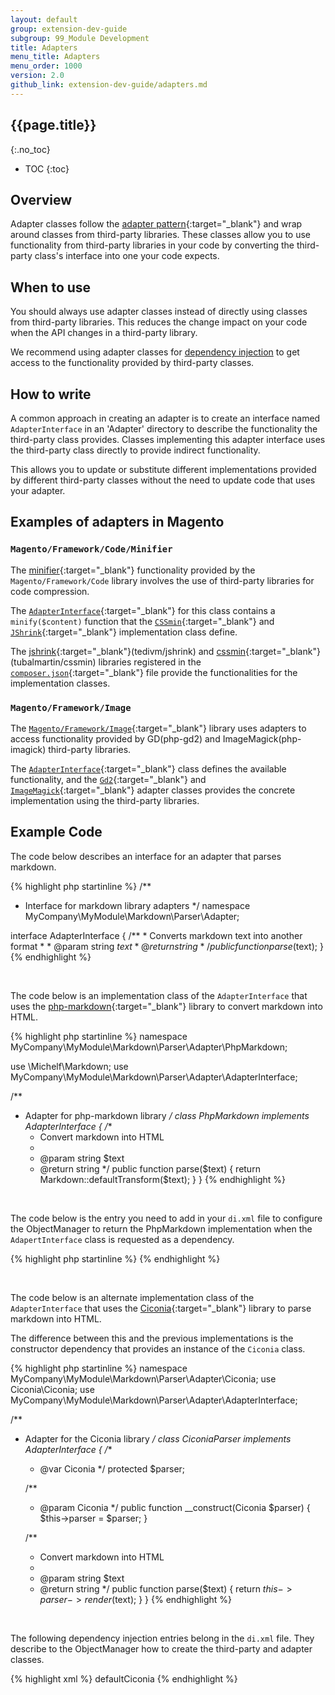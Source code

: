 ```yaml
---
layout: default
group: extension-dev-guide
subgroup: 99_Module Development
title: Adapters
menu_title: Adapters
menu_order: 1000
version: 2.0
github_link: extension-dev-guide/adapters.md
---
```


## {{page.title}}
{:.no_toc}

* TOC
{:toc}

## Overview

Adapter classes follow the [adapter pattern](https://en.wikipedia.org/wiki/Adapter_pattern){:target="_blank"} and wrap around classes from third-party libraries.
These classes allow you to use functionality from third-party libraries in your code by converting the third-party class's interface into one your code expects.

## When to use

You should always use adapter classes instead of directly using classes from third-party libraries.
This reduces the change impact on your code when the API changes in a third-party library.

We recommend using adapter classes for [dependency injection]({{page.baseurl}}extension-dev-guide/depend-inj.html) to get access to the functionality provided by third-party classes.

## How to write

A common approach in creating an adapter is to create an interface named `AdapterInterface` in an 'Adapter' directory to describe the functionality the third-party class provides.
Classes implementing this adapter interface uses the third-party class directly to provide indirect functionality.

This allows you to update or substitute different implementations provided by different third-party classes without the need to update code that uses your adapter.

## Examples of adapters in Magento

### `Magento/Framework/Code/Minifier`

The [minifier](https://github.com/magento/magento2/tree/2.0/lib/internal/Magento/Framework/Code/Minifier){:target="_blank"} functionality provided by the `Magento/Framework/Code` library involves the use of third-party libraries for code compression.

The [`AdapterInterface`](https://github.com/magento/magento2/blob/2.0/lib/internal/Magento/Framework/Code/Minifier/AdapterInterface.php){:target="_blank"} for this class contains a `minify($content)` function that the [`CSSmin`](https://github.com/magento/magento2/blob/2.0/lib/internal/Magento/Framework/Code/Minifier/Adapter/Css/CSSmin.php){:target="_blank"} and [`JShrink`](https://github.com/magento/magento2/blob/2.0/lib/internal/Magento/Framework/Code/Minifier/Adapter/Js/JShrink.php){:target="_blank"} implementation class define.

The [jshrink](https://github.com/tedious/JShrink){:target="_blank"}(tedivm/jshrink) and [cssmin](https://github.com/tubalmartin/YUI-CSS-compressor-PHP-port){:target="_blank"}(tubalmartin/cssmin) libraries registered in the [`composer.json`](https://github.com/magento/magento2/blob/develop/composer.json){:target="_blank"} file provide the functionalities for the implementation classes.

### `Magento/Framework/Image`

The [`Magento/Framework/Image`](https://github.com/magento/magento2/tree/2.0/lib/internal/Magento/Framework/Image){:target="_blank"} library uses adapters to access functionality provided by GD(php-gd2) and ImageMagick(php-imagick) third-party libraries.

The [`AdapterInterface`](https://github.com/magento/magento2/blob/2.0/lib/internal/Magento/Framework/Image/Adapter/AdapterInterface.php){:target="_blank"} class defines the available functionality, and the [`Gd2`](https://github.com/magento/magento2/blob/2.0/lib/internal/Magento/Framework/Image/Adapter/Gd2.php){:target="_blank"} and [`ImageMagick`](https://github.com/magento/magento2/blob/2.0/lib/internal/Magento/Framework/Image/Adapter/ImageMagick.php){:target="_blank"} adapter classes provides the concrete implementation using the third-party libraries.

## Example Code

The code below describes an interface for an adapter that parses markdown.

{% highlight php startinline %}
/**
 * Interface for markdown library adapters
 */
namespace MyCompany\MyModule\Markdown\Parser\Adapter;

interface AdapterInterface
{
    /**
     * Converts markdown text into another format
     * 
     * @param string $text
     * @return string
     */
    public function parse($text);
}
{% endhighlight %}

<br/>

The code below is an implementation class of the `AdapterInterface` that uses the [php-markdown](https://github.com/michelf/php-markdown){:target="_blank"} library to convert markdown into HTML.

{% highlight php startinline %}
namespace MyCompany\MyModule\Markdown\Parser\Adapter\PhpMarkdown;

use \Michelf\Markdown;
use MyCompany\MyModule\Markdown\Parser\Adapter\AdapterInterface;

/**
 * Adapter for php-markdown library
 */
class PhpMarkdown implements AdapterInterface
{
    /**
     * Convert markdown into HTML
     *
     * @param string $text
     * @return string
     */
    public function parse($text)
    {
        return Markdown::defaultTransform($text);
    }
}
{% endhighlight %}

<br/>

The code below is the entry you need to add in your `di.xml` file to configure the ObjectManager to return the PhpMarkdown implementation when the `AdapertInterface` class is requested as a dependency.

{% highlight php startinline %}
<preference for="MyCompany\MyModule\Markdown\Parser\Adapter\AdapterInterface" type="MyCompany\MyModule\Markdown\Parser\Adapter\PhpMarkdown\PhpMarkdown" />
{% endhighlight %}

<br/>

The code below is an alternate implementation class of the `AdapterInterface` that uses the [Ciconia](https://github.com/kzykhys/Ciconia){:target="_blank"} library to parse markdown into HTML.

The difference between this and the previous implementations is the constructor dependency that provides an instance of the `Ciconia` class.

{% highlight php startinline %}
namespace MyCompany\MyModule\Markdown\Parser\Adapter\Ciconia;
use Ciconia\Ciconia;
use MyCompany\MyModule\Markdown\Parser\Adapter\AdapterInterface;

/**
 * Adapter for the Ciconia library
 */
class CiconiaParser implements AdapterInterface
{
    /**
     * @var Ciconia
     */
     protected $parser;

    /**
     * @param Ciconia
     */
    public function __construct(Ciconia $parser)
    {
        $this->parser = $parser;
    }

    /**
     * Convert markdown into HTML
     *
     * @param string $text
     * @return string
     */
    public function parse($text)
    {
        return $this->parser->render($text);
    }
}
{% endhighlight %}

<br/>

The following dependency injection entries belong in the `di.xml` file.
They describe to the ObjectManager how to create the third-party and adapter classes.


{% highlight xml %}
<virtualType name="defaultCiconia" type="Ciconia\Ciconia" shared="false">
   <arguments>
       <argument name="renderer" xsi:type="null"/>
   </arguments>
</virtualType>
<type name="MyCompany\MyModule\Markdown\Parser\Adapter\Ciconia\CiconiaParser">
   <arguments>
       <argument name="parser" xsi:type="object">defaultCiconia</argument>
   </arguments>
</type>
{% endhighlight %}
